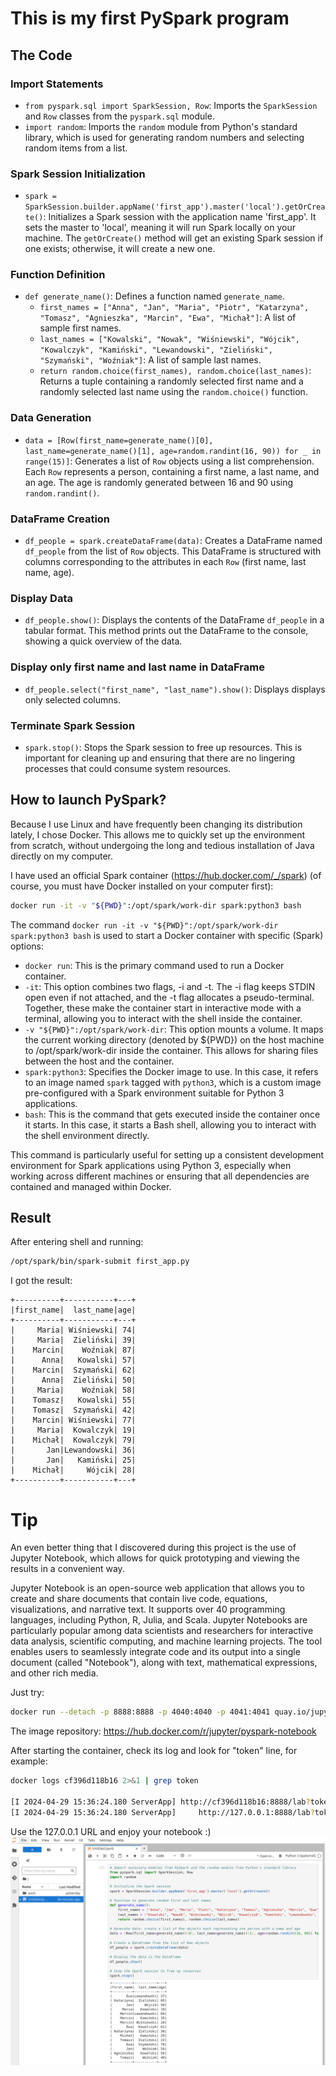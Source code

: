 # This is my first PySpark program

## The Code

### Import Statements
- `from pyspark.sql import SparkSession, Row`: Imports the `SparkSession` and `Row` classes from the `pyspark.sql` module.
- `import random`: Imports the `random` module from Python's standard library, which is used for generating random numbers and selecting random items from a list.

### Spark Session Initialization
- `spark = SparkSession.builder.appName('first_app').master('local').getOrCreate()`: Initializes a Spark session with the application name 'first_app'. It sets the master to 'local', meaning it will run Spark locally on your machine. The `getOrCreate()` method will get an existing Spark session if one exists; otherwise, it will create a new one.

### Function Definition
- `def generate_name()`: Defines a function named `generate_name`.
  - `first_names = ["Anna", "Jan", "Maria", "Piotr", "Katarzyna", "Tomasz", "Agnieszka", "Marcin", "Ewa", "Michał"]`: A list of sample first names.
  - `last_names = ["Kowalski", "Nowak", "Wiśniewski", "Wójcik", "Kowalczyk", "Kamiński", "Lewandowski", "Zieliński", "Szymański", "Woźniak"]`: A list of sample last names.
  - `return random.choice(first_names), random.choice(last_names)`: Returns a tuple containing a randomly selected first name and a randomly selected last name using the `random.choice()` function.

### Data Generation
- `data = [Row(first_name=generate_name()[0], last_name=generate_name()[1], age=random.randint(16, 90)) for _ in range(15)]`: Generates a list of `Row` objects using a list comprehension. Each `Row` represents a person, containing a first name, a last name, and an age. The age is randomly generated between 16 and 90 using `random.randint()`.

### DataFrame Creation
- `df_people = spark.createDataFrame(data)`: Creates a DataFrame named `df_people` from the list of `Row` objects. This DataFrame is structured with columns corresponding to the attributes in each `Row` (first name, last name, age).

### Display Data
- `df_people.show()`: Displays the contents of the DataFrame `df_people` in a tabular format. This method prints out the DataFrame to the console, showing a quick overview of the data.
### Display only first name and last name in DataFrame
- `df_people.select("first_name", "last_name").show()`: Displays displays only selected columns.

### Terminate Spark Session
- `spark.stop()`: Stops the Spark session to free up resources. This is important for cleaning up and ensuring that there are no lingering processes that could consume system resources.

## How to launch PySpark?

Because I use Linux and have frequently been changing its distribution lately, I chose Docker. 
This allows me to quickly set up the environment from scratch, without undergoing the long and tedious installation of Java directly on my computer.

I have used an official Spark container (https://hub.docker.com/_/spark) (of course, you must have Docker installed on your computer first):

```bash
docker run -it -v "${PWD}":/opt/spark/work-dir spark:python3 bash
```

The command `docker run -it -v "${PWD}":/opt/spark/work-dir spark:python3 bash` is used to start a Docker container with specific (Spark) options:

  - `docker run`: This is the primary command used to run a Docker container.
  - `-it`: This option combines two flags, -i and -t. The -i flag keeps STDIN open even if not attached, and the -t flag allocates a pseudo-terminal. Together, these make the container start in interactive mode with a terminal, allowing you to interact with the shell inside the container.
  - `-v "${PWD}":/opt/spark/work-dir`: This option mounts a volume. It maps the current working directory (denoted by ${PWD}) on the host machine to /opt/spark/work-dir inside the container. This allows for sharing files between the host and the container.
  - `spark:python3`: Specifies the Docker image to use. In this case, it refers to an image named `spark` tagged with `python3`, which is a custom image pre-configured with a Spark environment suitable for Python 3 applications.
  - `bash`: This is the command that gets executed inside the container once it starts. In this case, it starts a Bash shell, allowing you to interact with the shell environment directly.

This command is particularly useful for setting up a consistent development environment for Spark applications using Python 3, especially when working across different machines or ensuring that all dependencies are contained and managed within Docker.

## Result

After entering shell and running:
```bash
/opt/spark/bin/spark-submit first_app.py
```
I got the result:
```
+----------+-----------+---+
|first_name|  last_name|age|
+----------+-----------+---+
|     Maria| Wiśniewski| 74|
|     Maria|  Zieliński| 39|
|    Marcin|    Woźniak| 87|
|      Anna|   Kowalski| 57|
|    Marcin|  Szymański| 62|
|      Anna|  Zieliński| 50|
|     Maria|    Woźniak| 58|
|    Tomasz|   Kowalski| 55|
|    Tomasz|  Szymański| 42|
|    Marcin| Wiśniewski| 77|
|     Maria|  Kowalczyk| 19|
|    Michał|  Kowalczyk| 79|
|       Jan|Lewandowski| 36|
|       Jan|   Kamiński| 25|
|    Michał|     Wójcik| 28|
+----------+-----------+---+
```
# Tip

An even better thing that I discovered during this project is the use of Jupyter Notebook, which allows for quick prototyping and viewing the results in a convenient way.

Jupyter Notebook is an open-source web application that allows you to create and share documents that contain live code, equations, visualizations, and narrative text. It supports over 40 programming languages, including Python, R, Julia, and Scala. Jupyter Notebooks are particularly popular among data scientists and researchers for interactive data analysis, scientific computing, and machine learning projects. The tool enables users to seamlessly integrate code and its output into a single document (called "Notebook"), along with text, mathematical expressions, and other rich media.

Just try:
```bash
docker run --detach -p 8888:8888 -p 4040:4040 -p 4041:4041 quay.io/jupyter/pyspark-notebook
```

The image repository: https://hub.docker.com/r/jupyter/pyspark-notebook

After starting the container, check its log and look for "token" line, for example:
```bash
docker logs cf396d118b16 2>&1 | grep token

[I 2024-04-29 15:36:24.180 ServerApp] http://cf396d118b16:8888/lab?token=6d882021381219519f695b78a434ca7287bab1...
[I 2024-04-29 15:36:24.180 ServerApp]     http://127.0.0.1:8888/lab?token=6d882021381219519f695b78a434ca7287bab1...
```

Use the 127.0.0.1 URL and enjoy your notebook :) 
![Jupyter Notebook view](screen/my-jupyter-notebook-view.png "My Jupyter Notebook view")